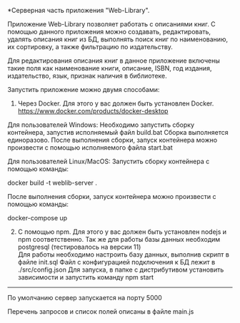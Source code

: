 *Серверная часть приложения "Web-Library".

Приложение Web-Library позволяет работать с описаниями книг. С помощью данного приложения можно создавать, редактировать, удалять описания книг из БД, выполнять поиск книг по наименованию, их сортировку, а также фильтрацию по издательству.

Для редактирования описания книг в данное приложение включены такие поля как наименование книги, описание, ISBN, год издания, издательство, язык, признак наличия в библиотеке.

Запустить приложение можно двумя способами: 
1. Через Docker.
Для этого у вас должен быть установлен Docker. https://www.docker.com/products/docker-desktop

Для пользователей Windows:
Необходимо запустить сборку контейнера, запустив исполняемый файл build.bat 
Сборка выполняется единоразово.
После выполнения сборки, запуск контейнера можно произвести с помощью исполняемого файла start.bat

Для пользователей Linux/MacOS:
Запустить сборку контейнера с помощью команды:

docker build -t weblib-server .

После выполнения сборки, запуск контейнера можно произвести с помощью команды: 

docker-compose up

2. С помощью npm.
Для этого у вас должен быть установлен nodejs и npm соответственно. Так же для работы базы данных необходим postgresql (тестировалось на версии 11)  
Для работы необходимо настроить базу данных, выполнив скрипт в файле init.sql
Файл с конфигурацией подключения к БД лежит в ./src/config.json
Для запуска, в папке с дистрибутивом установить зависимости и запустить команду 
npm start

************************************************
По умолчанию сервер запускается на порту 5000

Перечень запросов и список полей описаны в файле main.js